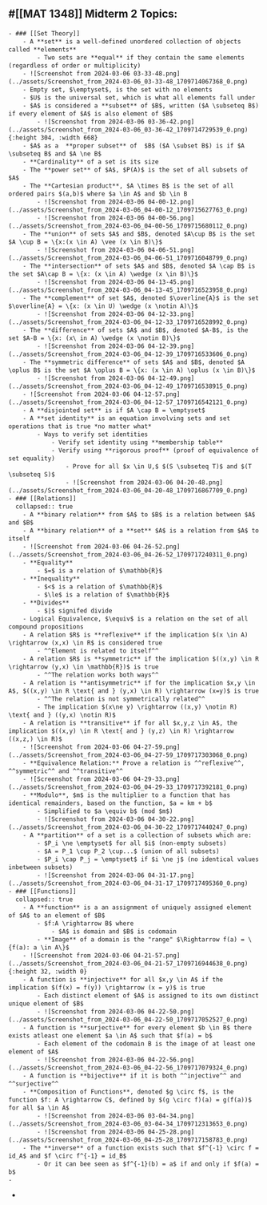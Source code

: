 ## #[[MAT 1348]] Midterm 2 Topics:
	- ### [[Set Theory]]
		- A **set** is a well-defined unordered collection of objects called **elements**
			- Two sets are **equal** if they contain the same elements (regardless of order or multiplicity)
		- ![Screenshot from 2024-03-06 03-33-48.png](../assets/Screenshot_from_2024-03-06_03-33-48_1709714067368_0.png)
		- Empty set, $\emptyset$, is the set with no elements
		- $U$ is the universal set, which is what all elements fall under
		- $A$ is considered a **subset** of $B$, written ($A \subseteq B$) if every element of $A$ is also element of $B$
			- ![Screenshot from 2024-03-06 03-36-42.png](../assets/Screenshot_from_2024-03-06_03-36-42_1709714729539_0.png){:height 304, :width 668}
		- $A$ as a  **proper subset** of  $B$ ($A \subset B$) is if $A \subseteq B$ and $A \ne B$
		- **Cardinality** of a set is its size
		- The **power set** of $A$, $P(A)$ is the set of all subsets of $A$
		- The **Cartesian product**, $A \times B$ is the set of all ordered pairs $(a,b)$ where $a \in A$ and $b \in B
			- ![Screenshot from 2024-03-06 04-00-12.png](../assets/Screenshot_from_2024-03-06_04-00-12_1709715627763_0.png)
			- ![Screenshot from 2024-03-06 04-00-56.png](../assets/Screenshot_from_2024-03-06_04-00-56_1709715680112_0.png)
		- The **union** of sets $A$ and $B$, denoted $A\cup B$ is the set $A \cup B = \{x:(x \in A) \vee (x \in B)\}$
			- ![Screenshot from 2024-03-06 04-06-51.png](../assets/Screenshot_from_2024-03-06_04-06-51_1709716048799_0.png)
		- The **intersection** of sets $A$ and $B$, denoted $A \cap B$ is the set $A\cap B = \{x: (x \in A) \wedge (x \in B)\}$
			- ![Screenshot from 2024-03-06 04-13-45.png](../assets/Screenshot_from_2024-03-06_04-13-45_1709716523958_0.png)
		- The **complement** of set $A$, denoted $\overline{A}$ is the set $\overline{A} = \{x: (x \in U) \wedge (x \notin A)\}$
			- ![Screenshot from 2024-03-06 04-12-33.png](../assets/Screenshot_from_2024-03-06_04-12-33_1709716528992_0.png)
		- The **difference** of sets $A$ and $B$, denoted $A-B$, is the set $A-B = \{x: (x\ in A) \wedge (x \notin B)\}$
			- ![Screenshot from 2024-03-06 04-12-39.png](../assets/Screenshot_from_2024-03-06_04-12-39_1709716533606_0.png)
		- The **symmetric difference** of sets $A$ and $B$, denoted $A \oplus B$ is the set $A \oplus B = \{x: (x \in A) \oplus (x \in B)\}$
			- ![Screenshot from 2024-03-06 04-12-49.png](../assets/Screenshot_from_2024-03-06_04-12-49_1709716538915_0.png)
		- ![Screenshot from 2024-03-06 04-12-57.png](../assets/Screenshot_from_2024-03-06_04-12-57_1709716542121_0.png)
		- A **disjointed set** is if $A \cap B = \emptyset$
		- A **set identity** is an equation involving sets and set operations that is true *no matter what*
			- Ways to verify set identities
				- Verify set identity using **membership table**
				- Verify using **rigorous proof** (proof of equivalence of set equality)
					- Prove for all $x \in U,$ $(S \subseteq T)$ and $(T \subseteq S)$
					- ![Screenshot from 2024-03-06 04-20-48.png](../assets/Screenshot_from_2024-03-06_04-20-48_1709716867709_0.png)
	- ### [[Relations]]
	  collapsed:: true
		- A **binary relation** from $A$ to $B$ is a relation between $A$ and $B$
		- A **binary relation** of a **set** $A$ is a relation from $A$ to itself
		- ![Screenshot from 2024-03-06 04-26-52.png](../assets/Screenshot_from_2024-03-06_04-26-52_1709717240311_0.png)
		- **Equality**
			- $=$ is a relation of $\mathbb{R}$
		- **Inequality**
			- $<$ is a relation of $\mathbb{R}$
			- $\le$ is a relation of $\mathbb{R}$
		- **Divides**
			- $|$ signifed divide
		- Logical Equivalence, $\equiv$ is a relation on the set of all compound propositions
		- A relation $R$ is **reflexive** if the implication $(x \in A) \rightarrow (x,x) \in R$ is considered true
			- ^^Element is related to itself^^
		- A relation $R$ is **symmetric** if the implication $((x,y) \in R \rightarrow (y,x) \in \mathbb{R})$ is true
			- ^^The relation works both ways^^
		- A relation is **antisymmetric** if for the implication $x,y \in A$, $((x,y) \in R \text{ and } (y,x) \in R) \rightarrow (x=y)$ is true
			- ^^The relation is not symmetrically related^^
			- The implication $(x\ne y) \rightarrow ((x,y) \notin R) \text{ and } ((y,x) \notin R)$
		- A relation is **transitive** if for all $x,y,z \in A$, the implication $((x,y) \in R \text{ and } (y,z) \in R) \rightarrow  ((x,z,) \in R)$
		- ![Screenshot from 2024-03-06 04-27-59.png](../assets/Screenshot_from_2024-03-06_04-27-59_1709717303068_0.png)
		- **Equivalence Relation:** Prove a relation is ^^reflexive^^, ^^symmetric^^ and ^^transitive^^
		- ![Screenshot from 2024-03-06 04-29-33.png](../assets/Screenshot_from_2024-03-06_04-29-33_1709717392181_0.png)
		- **Modulo**, $m$ is the multiplier to a function that has identical remainders, based on the function, $a = km + b$
			- Simplified to $a \equiv b$ (mod $m$)
			- ![Screenshot from 2024-03-06 04-30-22.png](../assets/Screenshot_from_2024-03-06_04-30-22_1709717440247_0.png)
		- A **partition** of a set is a collection of subsets which are:
			- $P_i \ne \emptyset$ for all $i$ (non-empty subsets)
			- $A = P_1 \cup P_2 \cup...$ (union of all subsets)
			- $P_i \cap P_j = \emptyset$ if $i \ne j$ (no identical values inbetween subsets)
			- ![Screenshot from 2024-03-06 04-31-17.png](../assets/Screenshot_from_2024-03-06_04-31-17_1709717495360_0.png)
	- ### [[Functions]]
	  collapsed:: true
		- A **function** is a an assignment of uniquely assigned element of $A$ to an element of $B$
			- $f:A \rightarrow B$ where
				- $A$ is domain and $B$ is codomain
			- **Image** of a domain is the "range" $\Rightarrow f(a) = \{f(a): a \in A\}$
		- ![Screenshot from 2024-03-06 04-21-57.png](../assets/Screenshot_from_2024-03-06_04-21-57_1709716944638_0.png){:height 32, :width 0}
		- A function is **injective** for all $x,y \in A$ if the implication $(f(x) = f(y)) \rightarrow (x = y)$ is true
			- Each distinct element of $A$ is assigned to its own distinct unique element of $B$
			- ![Screenshot from 2024-03-06 04-22-50.png](../assets/Screenshot_from_2024-03-06_04-22-50_1709717052527_0.png)
		- A function is **surjective** for every element $b \in B$ there exists atleast one element $a \in A$ such that $f(a) = b$
			- Each element of the codomain B is the image of at least one element of $A$
			- ![Screenshot from 2024-03-06 04-22-56.png](../assets/Screenshot_from_2024-03-06_04-22-56_1709717079324_0.png)
		- A function is **bijective** if it is both ^^injective^^ and ^^surjective^^
		- **Composition of Functions**, denoted $g \circ f$, is the function $f: A \rightarrow C$, defined by $(g \circ f)(a) = g(f(a))$ for all $a \in A$
			- ![Screenshot from 2024-03-06 03-04-34.png](../assets/Screenshot_from_2024-03-06_03-04-34_1709712313653_0.png)
			- ![Screenshot from 2024-03-06 04-25-28.png](../assets/Screenshot_from_2024-03-06_04-25-28_1709717158783_0.png)
		- The **inverse** of a function exists such that $f^{-1} \circ f = id_A$ and $f \circ f^{-1} = id_B$
			- Or it can bee seen as $f^{-1}(b) = a$ if and only if $f(a) = b$
	-
-